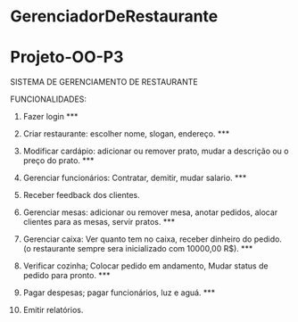 # GerenciadorDeRestaurante

# Projeto-OO-P3

SISTEMA DE GERENCIAMENTO DE RESTAURANTE

FUNCIONALIDADES:

1. Fazer login ***

2. Criar restaurante: escolher nome, slogan, endereço. ***

3. Modificar cardápio: adicionar ou remover prato, mudar a descrição ou o preço do prato. ***

4. Gerenciar funcionários: Contratar, demitir, mudar salario. ***

5. Receber feedback dos clientes.

6. Gerenciar mesas: adicionar ou remover mesa, anotar pedidos, alocar clientes para as mesas, servir pratos. *** 

7. Gerenciar caixa: Ver quanto tem no caixa, receber dinheiro do pedido. (o restaurante sempre sera inicializado com 10000,00 R$). ***

8. Verificar cozinha; Colocar pedido em andamento,  Mudar status de pedido para pronto. ***

9. Pagar despesas; pagar funcionários, luz e aguá. ***

10. Emitir relatórios.
